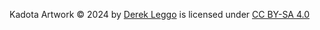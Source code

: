 Kadota Artwork © 2024 by [Derek Leggo](https://github.com/dleggo) is licensed under [CC BY-SA 4.0](https://creativecommons.org/licenses/by-sa/4.0/)
